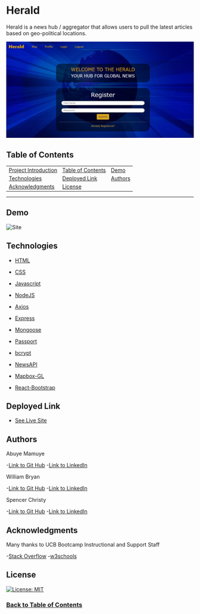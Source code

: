 # Herald
Herald is a news hub / aggregator that allows users to pull the latest articles based on geo-political locations.

![Site](/client/public/assets/Site-Image.png)

## Table of Contents

|                                     |                                         |                                         |
| :---------------------------------- | :-------------------------------------- | :-------------------------------------- |
| [Project Introduction](#Herald)     | [Table of Contents](#table-of-contents) | [Demo](#Demo)                           |
| [Technologies](#technologies)       | [Deployed Link](#deployed-link)         | [Authors](#authors)                     |
| [Acknowledgments](#acknowledgments) | [License](#license)                     |
---

## Demo

![Site](/client/public/assets/Site-Demo.gif)

## Technologies

* [HTML](https://developer.mozilla.org/en-US/docs/Web/HTML)
* [CSS](https://developer.mozilla.org/en-US/docs/Web/CSS)
* [Javascript](https://developer.mozilla.org/en-US/docs/Web/Javascript)

* [NodeJS](https://nodejs.org/en/)
* [Axios](https://www.npmjs.com/package/axios)
* [Express](https://expressjs.com/)
* [Mongoose](https://mongoosejs.com/)
* [Passport](http://www.passportjs.org/)
* [bcrypt](https://www.npmjs.com/package/bcryptjs)

* [NewsAPI](https://newsapi.org/)
* [Mapbox-GL](https://docs.mapbox.com/mapbox-gl-js/api/)
* [React-Bootstrap](https://react-bootstrap.github.io/)

## Deployed Link

* [See Live Site](https://herald-worldnewapp.herokuapp.com/)

## Authors

Abuye Mamuye

-[Link to Git Hub](https://github.com/AbuyeM1)
-[Link to LinkedIn](https://www.linkedin.com/in/abuye-mamuye-5a49921b0/)

William Bryan

-[Link to Git Hub](https://github.com/WeiLiBryan)
-[Link to LinkedIn](https://www.linkedin.com/in/coleman-buffa-0a12a5201/)

Spencer Christy

-[Link to Git Hub](https://github.com/spenrad)
-[Link to LinkedIn](https://www.linkedin.com/in/spencer-christy/)

## Acknowledgments

Many thanks to UCB Bootcamp Instructional and Support Staff

-[Stack Overflow](https://stackoverflow.com)
-[w3schools](https://w3schools.com)

## License

[![License: MIT](https://img.shields.io/badge/License-MIT-yellow.svg)](https://opensource.org/licenses/MIT)

### [Back to Table of Contents](#table-of-contents) 
